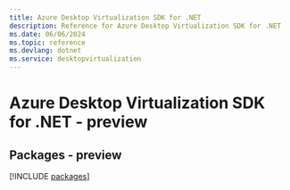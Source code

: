 ```yaml
---
title: Azure Desktop Virtualization SDK for .NET
description: Reference for Azure Desktop Virtualization SDK for .NET
ms.date: 06/06/2024
ms.topic: reference
ms.devlang: dotnet
ms.service: desktopvirtualization
---
```

# Azure Desktop Virtualization SDK for .NET - preview
## Packages - preview
[!INCLUDE [packages](desktop-virtualization-index.md)]